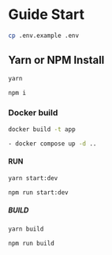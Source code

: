 # Guide Start

```bash
cp .env.example .env
```

## Yarn or NPM Install

```bash
yarn
```

```bash
npm i
```

### Docker build

```bash
docker build -t app
```

```bash
- docker compose up -d ..
```

#### RUN

```bash
yarn start:dev
```

```bash
npm run start:dev
```

##### BUILD

```bash
yarn build
```

```bash
npm run build
```
